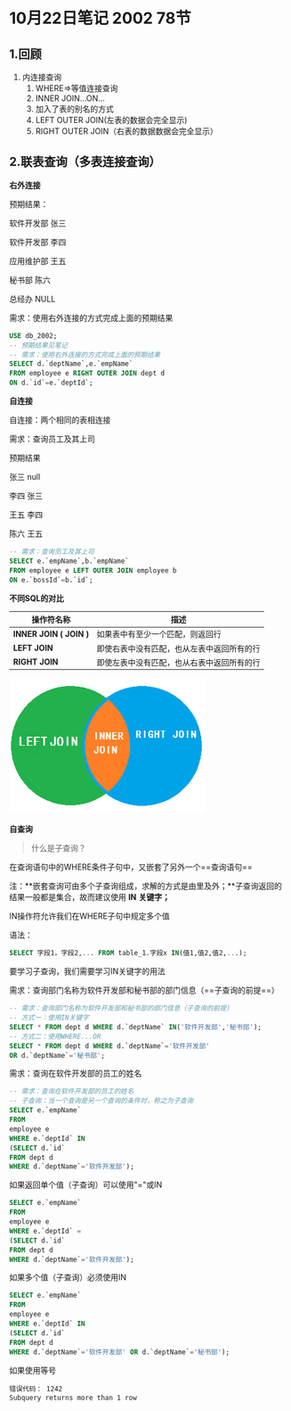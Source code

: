 # 10月22日笔记 2002 78节

## 1.回顾

1. 内连接查询
   1. WHERE=>等值连接查询
   2. INNER JOIN...ON...
   3. 加入了表的别名的方式
   4. LEFT OUTER JOIN(左表的数据会完全显示)
   5. RIGHT OUTER JOIN（右表的数据数据会完全显示）

## 2.联表查询（多表连接查询）

**右外连接**

预期结果：

软件开发部 张三

软件开发部 李四

应用维护部  王五

秘书部          陈六

总经办          NULL

需求：使用右外连接的方式完成上面的预期结果

```sql
USE db_2002;
-- 预期结果见笔记
-- 需求：使用右外连接的方式完成上面的预期结果
SELECT d.`deptName`,e.`empName`
FROM employee e RIGHT OUTER JOIN dept d
ON d.`id`=e.`deptId`;
```

**自连接**

自连接：两个相同的表相连接

需求：查询员工及其上司

预期结果

张三   null

李四   张三

王五   李四

陈六   王五

```sql
-- 需求：查询员工及其上司
SELECT e.`empName`,b.`empName`
FROM employee e LEFT OUTER JOIN employee b
ON e.`bossId`=b.`id`;
```

**不同SQL的对比**

| **操作符名称**                   | **描述**                                   |
| -------------------------------- | ------------------------------------------ |
| **INNER  JOIN** **( JOIN** **)** | 如果表中有至少一个匹配，则返回行           |
| **LEFT JOIN**                    | 即使右表中没有匹配，也从左表中返回所有的行 |
| **RIGHT JOIN**                   | 即使左表中没有匹配，也从右表中返回所有的行 |

![结果](../assets/图片1.png)

**自查询**

> 什么是子查询？

在查询语句中的WHERE条件子句中，又嵌套了另外一个==查询语句==

注：**嵌套查询可由多个子查询组成，求解的方式是由里及外；**子查询返回的结果一般都是集合，故而建议使用 **IN** **关键字；**

IN操作符允许我们在WHERE子句中规定多个值

语法：

```sql
SELECT 字段1，字段2,... FROM table_1.字段x IN(值1,值2,值2,...);
```

要学习子查询，我们需要学习IN关键字的用法

需求：查询部门名称为软件开发部和秘书部的部门信息（==子查询的前提==）

```sql
-- 需求：查询部门名称为软件开发部和秘书部的部门信息（子查询的前提）
-- 方式一：使用IN关键字
SELECT * FROM dept d WHERE d.`deptName` IN('软件开发部','秘书部');
-- 方式二：使用WHERE...OR
SELECT * FROM dept d WHERE d.`deptName`='软件开发部' 
OR d.`deptName`='秘书部'; 
```

需求：查询在软件开发部的员工的姓名

```sql
-- 需求：查询在软件开发部的员工的姓名
-- 子查询：当一个查询是另一个查询的条件时，称之为子查询
SELECT e.`empName`
FROM 
employee e 
WHERE e.`deptId` IN
(SELECT d.`id` 
FROM dept d 
WHERE d.`deptName`='软件开发部');
```

如果返回单个值（子查询）可以使用"="或IN

```sql
SELECT e.`empName`
FROM 
employee e 
WHERE e.`deptId` =
(SELECT d.`id` 
FROM dept d 
WHERE d.`deptName`='软件开发部');
```

如果多个值（子查询）必须使用IN

```sql
SELECT e.`empName`
FROM 
employee e 
WHERE e.`deptId` IN
(SELECT d.`id` 
FROM dept d 
WHERE d.`deptName`='软件开发部' OR d.`deptName`='秘书部');
```

如果使用等号

```
错误代码： 1242
Subquery returns more than 1 row
```



